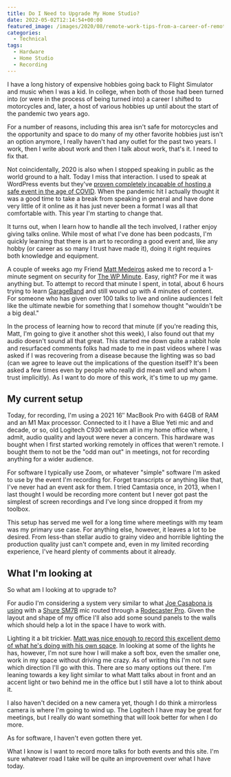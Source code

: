 ```yaml
---
title: Do I Need to Upgrade My Home Studio?
date: 2022-05-02T12:14:54+00:00
featured_image: /images/2020/08/remote-work-tips-from-a-career-of-remote-experience.jpg
categories:
  - Technical
tags:
  - Hardware
  - Home Studio
  - Recording
---
```


I have a long history of expensive hobbies going back to Flight Simulator and music when I was a kid. In college, when both of those had been turned into (or were in the process of being turned into) a career I shifted to motorcycles and, later, a host of various hobbies up until about the start of the pandemic two years ago.

For a number of reasons, including this area isn't safe for motorcycles and the opportunity and space to do many of my other favorite hobbies just isn't an option anymore, I really haven't had any outlet for the past two years. I work, then I write about work and then I talk about work, that's it. I need to fix that.

Not coincidentally, 2020 is also when I stopped speaking in public as the world ground to a halt. Today I miss that interaction. I used to speak at WordPress events but they've [proven completely incapable of hosting a safe event in the age of COVID][1]. When the pandemic hit I actually thought it was a good time to take a break from speaking in general and have done very little of it online as it has just never been a format I was all that comfortable with. This year I'm starting to change that.

It turns out, when I learn how to handle all the tech involved, I rather enjoy giving talks online. While most of what I've done has been podcasts, I'm quickly learning that there is an art to recording a good event and, like any hobby (or career as so many I trust have made it), doing it right requires both knowledge and equipment.

A couple of weeks ago my Friend [Matt Medeiros][2] asked me to record a 1-minute segment on security for [The WP Minute][3]. Easy, right? For me it was anything but. To attempt to record that minute I spent, in total, about 6 hours trying to learn [GarageBand][4] and still wound up with 4 minutes of content. For someone who has given over 100 talks to live and online audiences I felt like the ultimate newbie for something that I somehow thought "wouldn't be a big deal."

In the process of learning how to record that minute (if you're reading this, Matt, I'm going to give it another shot this week), I also found out that my audio doesn't sound all that great. This started me down quite a rabbit hole and resurfaced comments folks had made to me in past videos where I was asked if I was recovering from a disease because the lighting was so bad (can we agree to leave out the implications of the question itself? It's been asked a few times even by people who really did mean well and whom I trust implicitly). As I want to do more of this work, it's time to up my game.

## My current setup

Today, for recording, I'm using a 2021 16&#8243; MacBook Pro with 64GB of RAM and an M1 Max processor. Connected to it I have a Blue Yeti mic and and decade, or so, old Logitech C930 webcam all in my home office where, I admit, audio quality and layout were never a concern. This hardware was bought when I first started working remotely in offices that weren't remote. I bought them to not be the "odd man out" in meetings, not for recording anything for a wider audience.

For software I typically use Zoom, or whatever "simple" software I'm asked to use by the event I'm recording for. Forget transcripts or anything like that, I've never had an event ask for them. I tried Camtasia once, in 2013, when I last thought I would be recording more content but I never got past the simplest of screen recordings and I've long since dropped it from my toolbox.

This setup has served me well for a long time where meetings with my team was my primary use case. For anything else, however, it leaves a lot to be desired. From less-than stellar audio to grainy video and horrible lighting the production quality just can't compete and, even in my limited recording experience, I've heard plenty of comments about it already.

## What I'm looking at

So what am I looking at to upgrade to?

For audio I'm considering a system very similar to what [Joe Casabona is using][5] with a [Shure SM7B][6] mic routed through a [Rodecaster Pro][7]. Given the layout and shape of my office I'll also add some sound panels to the walls which should help a lot in the space I have to work with.

Lighting it a bit trickier. [Matt was nice enough to record this excellent demo of what he's doing with his own space][8]. In looking at some of the lights he has, however, I'm not sure how I will make a soft box, even the smaller one, work in my space without driving me crazy. As of writing this I'm not sure which direction I'll go with this. There are so many options out there. I'm leaning towards a key light similar to what Matt talks about in front and an accent light or two behind me in the office but I still have a lot to think about it.

I also haven't decided on a new camera yet, though I do think a mirrorless camera is where I'm going to wind up. The Logitech I have may be great for meetings, but I really do want something that will look better for when I do more.

As for software, I haven't even gotten there yet.

What I know is I want to record more talks for both events and this site. I'm sure whatever road I take will be quite an improvement over what I have today.

 [1]: https://wptavern.com/multiple-state-of-the-word-attendees-test-positive-for-covid-19
 [2]: https://twitter.com/mattmedeiros
 [3]: https://thewpminute.com/
 [4]: https://www.apple.com/mac/garageband/
 [5]: https://casabona.org/desk/
 [6]: https://www.shure.com/en-GB/products/microphones/sm7b
 [7]: https://rode.com/en/interfaces-and-mixers/rodecaster-series/rodecaster-pro
 [8]: https://zipmessage.com/matt/april-28th-2022-conversation